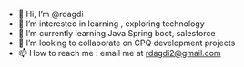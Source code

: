 - 👋 Hi, I’m @rdagdi
- 👀 I’m interested in learning , exploring technology
- 🌱 I’m currently learning Java Spring boot, salesforce
- 💞️ I’m looking to collaborate on CPQ development projects
- 📫 How to reach me : email me at rdagdi2@gmail.com

<!---
rdagdi/rdagdi is a ✨ special ✨ repository because its `README.md` (this file) appears on your GitHub profile.
You can click the Preview link to take a look at your changes.
--->
